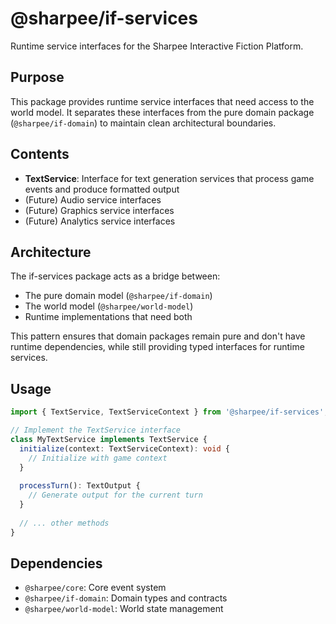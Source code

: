 # @sharpee/if-services

Runtime service interfaces for the Sharpee Interactive Fiction Platform.

## Purpose

This package provides runtime service interfaces that need access to the world model. It separates these interfaces from the pure domain package (`@sharpee/if-domain`) to maintain clean architectural boundaries.

## Contents

- **TextService**: Interface for text generation services that process game events and produce formatted output
- (Future) Audio service interfaces
- (Future) Graphics service interfaces  
- (Future) Analytics service interfaces

## Architecture

The if-services package acts as a bridge between:
- The pure domain model (`@sharpee/if-domain`)
- The world model (`@sharpee/world-model`)
- Runtime implementations that need both

This pattern ensures that domain packages remain pure and don't have runtime dependencies, while still providing typed interfaces for runtime services.

## Usage

```typescript
import { TextService, TextServiceContext } from '@sharpee/if-services';

// Implement the TextService interface
class MyTextService implements TextService {
  initialize(context: TextServiceContext): void {
    // Initialize with game context
  }
  
  processTurn(): TextOutput {
    // Generate output for the current turn
  }
  
  // ... other methods
}
```

## Dependencies

- `@sharpee/core`: Core event system
- `@sharpee/if-domain`: Domain types and contracts
- `@sharpee/world-model`: World state management

